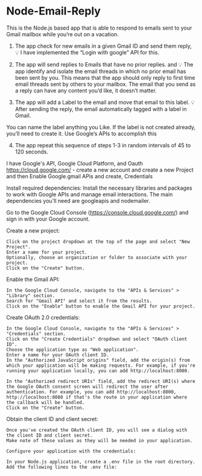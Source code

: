 # Node-Email-Reply

This is the Node.js based app that is able to respond to emails sent to your Gmail mailbox while you’re out on a vacation.

1. The app check for new emails in a given Gmail ID and send them reply,
💡 I have implemented the “Login with google” API for this. 

2. The app will send replies to Emails that have no prior replies. and
💡 The app identify and isolate the email threads in which no prior email has been sent by you.
 This means that the app should only reply to first time email threads sent by others to your mailbox. The email that you send as a reply can have any content you’d like, it doesn’t matter.
 
3. The app will add a Label <VACATION> to the email and move that email to this label.
💡 After sending the reply, the email automatically tagged with a label in Gmail. 

You can name the label anything you Like.
 If the label is not created already, you’ll need to create it. Use Google’s APIs to accomplish this

4. The app repeat this sequence of steps 1-3 in random intervals of 45 to 120 seconds.

I have Google's API, Google Cloud Platform, and Oauth 
https://cloud.google.com/ -  create a new account and create a new Project and then Enable Google.gmail APis and create,  Credentials 

Install required dependencies: Install the necessary libraries and packages to work with Google APIs and manage email interactions. The main dependencies you'll need are googleapis and nodemailer.

Go to the Google Cloud Console (https://console.cloud.google.com/) and sign in with your Google account.

Create a new project:

    Click on the project dropdown at the top of the page and select "New Project".
    Enter a name for your project.
    Optionally, choose an organization or folder to associate with your project.
    Click on the "Create" button.

Enable the Gmail API:

    In the Google Cloud Console, navigate to the "APIs & Services" > "Library" section.
    Search for "Gmail API" and select it from the results.
    Click on the "Enable" button to enable the Gmail API for your project.

Create OAuth 2.0 credentials:

    In the Google Cloud Console, navigate to the "APIs & Services" > "Credentials" section.
    Click on the "Create Credentials" dropdown and select "OAuth client ID".
    Choose the application type as "Web application".
    Enter a name for your OAuth client ID.
    In the "Authorized JavaScript origins" field, add the origin(s) from which your application will be making requests. For example, if you're running your application locally, you can add http://localhost:8000.

    In the "Authorized redirect URIs" field, add the redirect URI(s) where the Google OAuth consent screen will redirect the user after authentication. For example, you can add http://localhost:8000, http://localhost:8080 if that's the route in your application where the callback will be handled.
    Click on the "Create" button.

Obtain the client ID and client secret:

    Once you've created the OAuth client ID, you will see a dialog with the client ID and client secret.
    Make note of these values as they will be needed in your application.

    Configure your application with the credentials:

    In your Node.js application, create a .env file in the root directory.
    Add the following lines to the .env file:
